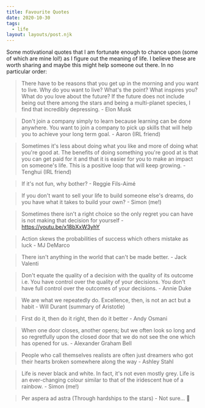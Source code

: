 ```yaml
---
title: Favourite Quotes
date: 2020-10-30
tags:
  - life
layout: layouts/post.njk
---
```


Some motivational quotes that I am fortunate enough to chance upon (some of which are mine lol!) as I figure out the meaning of life. I believe these are worth sharing and maybe this might help someone out there. In no particular order:

> There have to be reasons that you get up in the morning and you want to live. Why do you want to live? What's the point? What inspires you? What do you love about the future? If the future does not include being out there among the stars and being a multi-planet species, I find that incredibly depressing. - Elon Musk

> Don't join a company simply to learn because learning can be done anywhere. You want to join a company to pick up skills that will help you to achieve your long term goal. - Aaron (IRL friend)

> Sometimes it's less about doing what you like and more of doing what you're good at. The benefits of doing something you're good at is that you can get paid for it and that it is easier for you to make an impact on someone's life. This is a positive loop that will keep growing. - Tenghui (IRL friend)

> If it's not fun, why bother? - Reggie Fils-Aimé

> If you don't want to sell your life to build someone else's dreams, do you have what it takes to build your own? - Simon (me!)

> Sometimes there isn't a right choice so the only regret you can have is not making that decision for yourself - https://youtu.be/x18bXxW3yhY

> Action skews the probabilities of success which others mistake as luck - MJ DeMarco

> There isn't anything in the world that can't be made better. - Jack Valenti

> Don't equate the quality of a decision with the quality of its outcome i.e. You have control over the quality of your decisions. You don't have full control over the outcomes of your decisions. - Annie Duke

> We are what we repeatedly do. Excellence, then, is not an act but a habit - Will Durant (summary of Aristotle)

> First do it, then do it right, then do it better - Andy Osmani

> When one door closes, another opens; but we often look so long and so regretfully upon the closed door that we do not see the one which has opened for us. - Alexander Graham Bell

> People who call themselves realists are often just dreamers who got their hearts broken somewhere along the way - Ashley Stahl

> Life is never black and white. In fact, it's not even mostly grey. Life is an ever-changing colour similar to that of the iridescent hue of a rainbow. - Simon (me!)

> Per aspera ad astra (Through hardships to the stars) - Not sure... 🤔